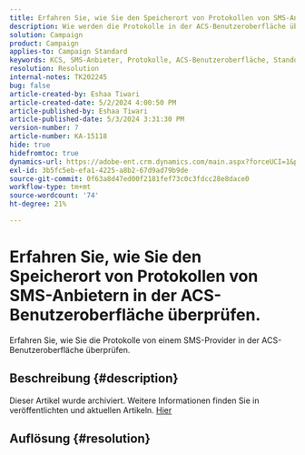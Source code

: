 ```yaml
---
title: Erfahren Sie, wie Sie den Speicherort von Protokollen von SMS-Anbietern in der ACS-Benutzeroberfläche überprüfen.
description: Wie werden die Protokolle in der ACS-Benutzeroberfläche überprüft?
solution: Campaign
product: Campaign
applies-to: Campaign Standard
keywords: KCS, SMS-Anbieter, Protokolle, ACS-Benutzeroberfläche, Standort
resolution: Resolution
internal-notes: TK202245
bug: false
article-created-by: Eshaa Tiwari
article-created-date: 5/2/2024 4:00:50 PM
article-published-by: Eshaa Tiwari
article-published-date: 5/3/2024 3:31:30 PM
version-number: 7
article-number: KA-15118
hide: true
hidefromtoc: true
dynamics-url: https://adobe-ent.crm.dynamics.com/main.aspx?forceUCI=1&pagetype=entityrecord&etn=knowledgearticle&id=10258f22-9d08-ef11-9f8a-6045bd006793
exl-id: 3b5fc5eb-efa1-4225-a8b2-67d9ad79b9de
source-git-commit: 0f63a8d47ed00f2181fef73c0c3fdcc28e8dace0
workflow-type: tm+mt
source-wordcount: '74'
ht-degree: 21%

---
```


# Erfahren Sie, wie Sie den Speicherort von Protokollen von SMS-Anbietern in der ACS-Benutzeroberfläche überprüfen.


Erfahren Sie, wie Sie die Protokolle von einem SMS-Provider in der ACS-Benutzeroberfläche überprüfen.

## Beschreibung {#description}

Dieser Artikel wurde archiviert. Weitere Informationen finden Sie in veröffentlichten und aktuellen Artikeln. [Hier](https://experienceleague.adobe.com/search.html?lang=de#sort=relevancy)

## Auflösung {#resolution}
